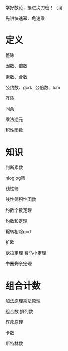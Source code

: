 学好数论，挺进尖刀班！（误

先讲快速幂、龟速乘

# 定义

整除

因数、倍数

素数、合数

公约数、gcd、公倍数、lcm

互质

同余

乘法逆元

积性函数

# 知识

判断素数

nloglog筛

线性筛

线性筛积性函数

约数个数定理

约数和定理

辗转相除gcd

扩欧

欧拉定理 费马小定理

~~中国剩余定理~~

# 组合计数

加法原理乘法原理

组合数 排列数

容斥原理

卡数

斯特林数

